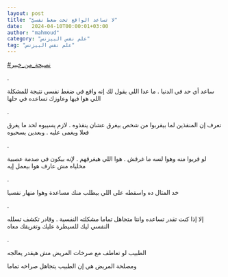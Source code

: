 ```yaml
---
layout: post
title: "لا تساعد الواقع تحت ضغط نفسيّ"
date:   2024-04-10T00:00:01+03:00
author: "mahmoud"
category: "علم نفس البيزنس"
tag: "علم نفس البيزنس"
---
```



[<u>\#نصيحة\_من\_خبير</u>](https://www.facebook.com/hashtag/%D9%86%D8%B5%D9%8A%D8%AD%D8%A9_%D9%85%D9%86_%D8%AE%D8%A8%D9%8A%D8%B1?__eep__=6&__cft__%5b0%5d=AZWB3NwSP_6twMQrd2VY39ArNJG97hvpL7QwRwXM52_Xx_2kJXlX47zLo8Ilqd-4Dw2q1qswmnQOPVWOpp_o9yk-azq9BaAh9O5dDf85M4O3ZFs7hrnLIPfUNcjL7gQIDfJ2nQU-TjE7c35j6MfHMEbhQAuk6ry3kB5jOB1ElCvy2Q&__tn__=*NK-R)

.

ساعد أي حد في الدنيا . ما عدا اللي يقول لك إنه واقع في
ضغط نفسي نتيجة للمشكلة اللي هوا فيها وعاوزك تساعده في حلها

.

تعرف إن المنقذين لما بيقربوا من شخص بيغرق عشان ينقذوه .
لازم يسيبوه لحد ما يغرق فعلا ويغمى عليه . وبعدين يسحبوه

.

لو قربوا منه وهوا لسه ما غرقش . هوا اللي هيغرقهم . لإنه
بيكون في صدمة عصبية مخلياه مش عارف هوا بيعمل إيه

.

خد المثال ده واسقطه على اللي بيطلب منك مساعدة وهوا منهار
نفسيا

.

إلا إذا كنت تقدر تساعده وانتا متجاهل تماما مشكلته
النفسية . وقادر تكشف تسلله النفسي ليك للسيطرة عليك وتغريقك معاه

.

الطبيب لو تعاطف مع صرخات المريض مش هيقدر يعالجه

ومصلحة المريض هي إن الطبيب يتجاهل صراخه تماما
